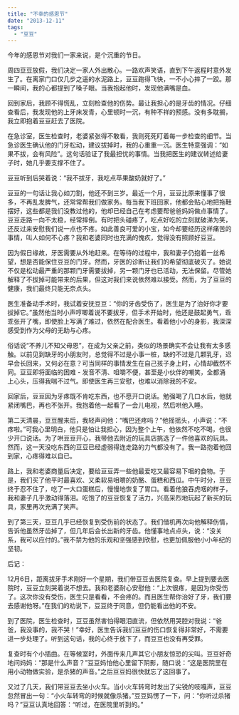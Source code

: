 ```yaml
---
title: "不幸的感恩节"
date: "2013-12-11"
tags: 
  - "豆豆"
---
```


今年的感恩节对我们一家来说，是个沉重的节日。

周四豆豆放假，我们决定一家人外出散心。一路欢声笑语，直到下午返程时意外发生了。在离家门口仅几步之遥的水泥路上，豆豆跑得飞快，一不小心摔了一跤。那一瞬间，我的心都提到了嗓子眼。当我抱起他时，发现他满嘴是血。

回到家后，我顾不得慌乱，立刻检查他的伤势。最让我担心的是牙齿的情况。仔细查看后，我发现他的上牙床发青，心里顿时一沉，有种不祥的预感。没有多耽搁，我立即抱着豆豆赶去了医院。

在急诊室，医生检查时，老婆紧张得不敢看，我则死死盯着每一步检查的细节。当急诊医生确认他的门牙松动，建议拔掉时，我的心重重一沉。医生特意强调：“如果不拔，会有风险”。这句话验证了我最担忧的事情。当我把医生的建议转述给妻子时，她几乎要支撑不住了。

豆豆听到后哭着说：“我不拔牙，我吃点苹果酸奶就好了。”

豆豆的一句话让我心如刀割，他还不到三岁。最近一个月，豆豆比原来懂事了很多，不再乱发脾气，还常常帮我们做家务。每当我下班回家，他都会贴心地把拖鞋摆好，这些都是我们没教过他的，他却已经自己在考虑要帮爸爸妈妈做点事情了。豆豆走路一向不太稳，经常摔倒。有时把头碰疼了，吃点好吃的立刻就破涕为笑，还反过来安慰我们说一点也不疼。如此善良可爱的小宝，如今却要经历这样痛苦的事情，叫人如何不心疼？我和老婆同时也充满的愧疚，觉得没有照顾好豆豆。

因为假日缘故，牙医需要从外地赶来。在等待的过程中，我和妻子仍抱着一丝希望，想是否能保住豆豆的门牙。然而，牙医的诊断让我们的希望彻底破灭了。她说不仅是松动最严重的那颗门牙需要拔掉，另一颗门牙也已活动，无法保留。尽管她解释了不拔掉可能带来的后果，但这对我们来说依然难以接受。然而，为了豆豆的健康，我们最终只能无奈点头。

医生准备动手术时，我试着安抚豆豆：“你的牙齿受伤了，医生是为了治好你才要拔掉它。”虽然他当时小声哼唧着说不要拔牙，但手术开始时，他还是鼓起勇气，乖乖张开了嘴，即使脸上写满了难过，依然在配合医生。看着他小小的身影，我深深感受到作为父母的无助与心疼。

俗话说“不养儿不知父母恩”，在成为父亲之前，类似的场景确实不会让我有太多感触。以前见到缺牙的小朋友时，总觉得不过是小事一桩，缺的不过是几颗乳牙，迟早会长回来，又何必在意？可当同样的事情发生在自己孩子身上时，心情却截然不同。豆豆即将面临的困难 - 发音不清、咀嚼不便，甚至是小伙伴的嘲笑，全都涌上心头，压得我喘不过气。即使医生再三安慰，也难以消除我的不安。

回家后，豆豆因为牙疼既不肯吃东西，也不愿开口说话。勉强喝了几口水后，他就紧闭嘴巴，再也不张开。我抱着他一起看了一会儿电视，然后哄他入睡。

第二天清晨，豆豆醒来后，我轻声问他：“嘴巴还疼吗？”他摇摇头，小声说：“不疼啦。”可我心里明白，他只是怕让我担心，因为整个上午，他依然不吃不喝，也很少开口说话。为了哄豆豆开心，我带他去附近的玩具店挑选了一件他喜欢的玩具。然而，这一天没吃东西的豆豆已经虚弱得连走路的力气都没有了。我一路抱着他回到家，心疼得难以自已。

路上，我和老婆商量后决定，要给豆豆弄一些他最爱吃又最容易下咽的食物。于是，我们买了他平时最喜欢、又柔软易咀嚼的奶酪、蛋糕和西瓜。中午时分，豆豆终于忍不住了，吃了一大口蛋糕后，慢慢地恢复了胃口。看着他狼吞虎咽的样子，我和妻子几乎激动得落泪。吃饱了的豆豆恢复了活力，兴高采烈地玩起了新买的玩具，家里再次充满了笑声。

到了第三天，豆豆几乎已经恢复到受伤前的状态了。我们借机再次向他解释伤情，告诉他虽然牙齿掉了，但几年后会长出新的牙齿。他懂事地点点头，说：“没关系，我可以应付的。”我不禁为他的乐观和坚强感到欣慰，也更加佩服他小小年纪的坚韧。

后记：

12月6日，距离拔牙手术刚好一个星期，我们带豆豆去医院复查。早上提到要去医院时，豆豆立刻哭着说不想去。我和老婆耐心安慰他：“上次很疼，是因为你受伤了。这次你没有受伤，医生只是看看，不会疼的。而且医生帮你治好了牙，我们要去感谢他呀。”在我们的劝说下，豆豆终于同意，但仍能看出他的不安。

到了医院，医生检查时，豆豆虽然害怕得眼泪直流，但依然用哭腔对我说：“爸爸，我没事的，我不哭！”幸好，医生告诉我们豆豆的伤口恢复得非常好，不需要进一步处理了。听到这句话，我的心终于放下了，而豆豆也没有再受罪。

复查时有个小插曲。在等候室时，外面传来几声其它小朋友惊恐的尖叫。豆豆好奇地问妈妈：“那是什么声音？”豆豆妈怕他心里留下阴影，随口说：“这是医院里在用小动物做实验，是杀猪的声音。”之后豆豆妈很快就忘了这回事了。

又过了几天，我们带豆豆去坐小火车。当小火车转弯时发出了尖锐的吱嘎声，豆豆忽然冒出一句：“小火车转弯的时候就像杀猪。”豆豆妈愣了一下，问：“你听过杀猪吗？”豆豆认真地回答：“听过，在医院里听到的。”
